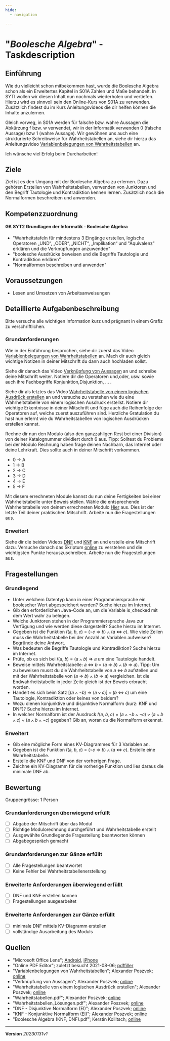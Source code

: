 ```yaml
---
hide:
  - navigation

---
```


# "*Boolesche Algebra*" - Taskdescription

## Einführung
Wie du vielleicht schon mitbekommen hast, wurde die Boolesche Algebra schon als ein Erweitertes Kapitel in S01A Zahlen und Maße behandelt. In SYTI wollen wir diesen Inhalt nun nochmals wiederholen und vertiefen. Hierzu wird es sinnvoll sein den Online-Kurs von S01A zu verwenden. Zusätzlich findest du im Kurs Anleitungsvideos die dir helfen können die Inhalte anzulernen.

Gleich vorweg, in S01A werden für falsche bzw. wahre Aussagen die Abkürzung f bzw. w verwendet, wir in der Informatik verwenden 0 (falsche Aussage) bzw 1 (wahre Aussage). Wir gewöhnen uns auch eine strukturierte Schreibweise für Wahrheitstabellen an, siehe dir hierzu das Anleitungsvideo [Variablenbelegungen von Wahrheitstabellen](https://elearning.tgm.ac.at/pluginfile.php/67773/mod_page/content/2/Variablenbelegung%20Wahrheitstabelle.mp4) an. 

Ich wünsche viel Erfolg beim Durcharbeiten!

## Ziele
Ziel ist es den Umgang mit der Boolesche Algebra zu erlernen. Dazu gehören Erstellen von Wahrheitstabellen, verwenden von Junktoren und den Begriff Tautologie und Kontradiktion kennen lernen. Zusätzlich noch die Normalformen beschreiben und anwenden.

## Kompetenzzuordnung

#### GK SYT2 Grundlagen der Informatik - Boolesche Algebra

* "Wahrheitstafeln für mindestens 3 Eingänge erstellen, logische Operatoren „UND“, „ODER“, „NICHT“, „Implikation“ und "Äquivalenz" erklären und die Verknüpfungen anzuwenden"
* "boolesche Ausdrücke beweisen und die Begriffe Tautologie und Kontradiktion erklären"
* "Normalformen beschreiben und anwenden"


## Voraussetzungen

* Lesen und Umsetzen von Arbeitsanweisungen

## Detaillierte Aufgabenbeschreibung
Bitte versuche alle wichtigen Information kurz und prägnant in einem Grafiz zu verschriftlichen.

### Grundanforderungen

Wie in der Einführung besprochen, siehe dir zuerst das Video [Variablenbelegungen von Wahrheitstabellen](https://elearning.tgm.ac.at/pluginfile.php/67773/mod_page/content/2/Variablenbelegung%20Wahrheitstabelle.mp4) an. Mach dir auch gleich wichtige Notizen in deiner Mitschrift du dann auch hochladen sollst.

Siehe dir danach das Video [Verknüpfung von Aussagen](https://elearning.tgm.ac.at/pluginfile.php/67773/mod_page/content/2/Verkn%C3%BCpfung%20von%20Aussagen.mp4) an und schreibe deine Mitschrift weiter. Notiere dir die Operatoren und,oder, usw. sowie auch ihre Fachbegriffe Konjunktion,Disjunktion, ... .

Siehe dir als letztes das Video [Wahrheitstabelle von einem logischen Ausdrück erstellen](https://elearning.tgm.ac.at/pluginfile.php/67773/mod_page/content/2/Wahrheitstabelle%20erstellen.mp4) an und versuche zu verstehen wie du eine Wahrheitstabelle von einem logischen Ausdruck erstellst. Notiere dir wichtige Erkentnisse in deiner Mitschrift und füge auch die Reihenfolge der Operatoren auf, welche zuerst auszuführen sind. Herzliche Gratulation du hast nun erlernt wie du Wahrheitstabellen von logischen Ausdrücken erstellen kannst. 

Rechne dir nun den Modulo (also den ganzzahligen Rest bei einer Division) von deiner Katalognummer dividiert durch 6 aus. 
Tipp: Solltest du Probleme bei der Modulo Rechnung haben frage deinen Nachbarn, das Internet oder deine Lehrkraft. Dies sollte auch in deiner Mitschrift vorkommen.  

* 0 -> A  
* 1 -> B  
* 2 -> C  
* 3 -> D  
* 4 -> E  
* 5 -> F  

Mit diesem errechneten Module kannst du nun deine Fertigkeiten bei einer Wahrheitstabelle unter Beweis stellen. Wähle die entsprechende Wahrheitstabelle von deinem errechneten Modulo [Hier](https://github.com/TGM-HIT/syt-exercises/blob/main/docs/grundlagenDerInformatik_/sem02_BoolescheAlgebra/Wahrheitstabellen.pdf) aus. Dies ist der letzte Teil deiner praktischen Mitschrift. Arbeite nun die Fragestellungen aus.

### Erweitert

Siehe dir die beiden Videos [DNF](https://elearning.tgm.ac.at/pluginfile.php/67773/mod_page/content/3/DNF.mp4) und [KNF](https://elearning.tgm.ac.at/pluginfile.php/67773/mod_page/content/3/KNF.mp4) an und erstelle eine Mitschrift dazu. Versuche danach das Skriptum [online](https://github.com/TGM-HIT/syt-exercises/blob/main/docs/grundlagenDerInformatik_/sem02_BoolescheAlgebra/BoolscheAlgebra(KNF,DNF).pdf) zu verstehen und die wichtigsten Punkte herauszuschreiben. Arbeite nun die Fragestellungen aus.


## Fragestellungen

### Grundlegend

* Unter welchem Datentyp kann in einer Programmiersprache ein boolescher Wert abgespeichert werden? Suche hierzu im Internet.
* Gib den erforderlichen Java-Code an, um die Variable is_checked mit dem Wert wahr zu belegen. 
* Welche Junktoren stehen in der Programmiersprache Java zur Verfügung und wie werden diese dargestellt? Suche hierzu im Internet.
* Gegeben ist die Funktion 𝑓(𝑎, 𝑏, 𝑐) = (¬𝑐 ⇒ 𝑏) ∧ (𝑎 ⇔ 𝑐). Wie viele Zeilen muss die Wahrheitstabelle bei der Anzahl an Variablen aufweisen? Begründe deine Antwort.
* Was bedeuten die Begriffe Tautologie und Kontradiktion? Suche hierzu im Internet.
* Prüfe, ob es sich bei 𝑓(𝑎, 𝑏) = (𝑎 ∧ 𝑏) ⇒ 𝑎 um eine Tautologie handelt.
* Beweise mittels Wahrheitstabelle: 𝑎 ⇔ 𝑏 = (𝑎 ⇒ 𝑏) ∧ (𝑏 ⇒ 𝑎). Tipp: Um zu beweisen musst du die Wahrheitstabelle von 𝑎 ⇔ 𝑏 aufstellen und mit der Wahrheitstabelle von (𝑎 ⇒ 𝑏) ∧ (𝑏 ⇒ 𝑎) vergleichen. Ist die Endwahrheitstabelle in jeder Zeile gleich ist der Beweis erbracht worden.
* Handelt es sich beim Satz [(𝑎 ∧ ¬𝑏) ⇒ (𝑎 ∨ 𝑐)] ∨ (𝑏 ⇔ 𝑐) um eine Tautologie, Kontradiktion oder keines von beidem?
* Wozu dienen konjunktive und disjunktive Normalform (kurz: KNF und DNF)? Suche hierzu im Internet.
* In welcher Normalform ist der Ausdruck 𝑓(𝑎, 𝑏, 𝑐) = (𝑎 ∧ ¬𝑏 ∧ ¬𝑐) ∨ (𝑎 ∧ 𝑏 ∧ 𝑐) ∨ (𝑎 ∧ 𝑏 ∧ ¬𝑐) gegeben? Gib an, woran du die Normalform erkennst.

### Erweitert

* Gib eine mögliche Form eines KV-Diagrammes für 3 Variablen an.
* Gegeben ist die Funktion 𝑓(𝑎, 𝑏, 𝑐) = (¬𝑐 ⇒ 𝑏) ∧ (𝑎 ⇔ 𝑐). Erstelle eine Wahrheitstabelle.
* Erstelle die KNF und DNF von der vorherigen Frage.
* Zeichne ein KV-Diagramm für die vorherige Funktion und lies daraus die minimale DNF ab.

## Bewertung
Gruppengrösse: 1 Person
### Grundanforderungen **überwiegend erfüllt**
- [ ] Abgabe der Mitschrift über das Modul
- [ ] Richtige Modulorechnung durchgeführt und Wahrheitstabelle erstellt
- [ ] Ausgewählte Grundlegende Fragestellung beantworten können
- [ ] Abgabegespräch gemacht
### Grundanforderungen **zur Gänze erfüllt**
- [ ] Alle Fragestellungen beantwortet
- [ ] Keine Fehler bei Wahrheitstabellenerstellung
### Erweiterte Anforderungen überwiegend erfüllt
- [ ] DNF und KNF erstellen können
- [ ] Fragestellungen ausgearbeitet
### Erweiterte Anforderungen zur Gänze erfüllt
- [ ] minimale DNF mittels KV-Diagramm erstellen
- [ ] vollständige Ausarbeitung des Moduls

## Quellen
* "Microsoft Office Lens";  [Android](https://play.google.com/store/apps/details?id=com.microsoft.office.officelens&hl=de_AT&gl=US), [iPhone](https://apps.apple.com/at/app/microsoft-office-lens-pdf-scan/id975925059)
* "Online PDF Editor"; zuletzt besucht 2021-08-06; [pdffiller](https://www.pdffiller.com/de/)
* "Variablenbelegungen von Wahrheitstabellen"; Alexander Poszvek; [online](https://elearning.tgm.ac.at/pluginfile.php/67773/mod_page/content/2/Variablenbelegung%20Wahrheitstabelle.mp4)
* "Verknüpfung von Aussagen"; Alexander Poszvek; [online](https://elearning.tgm.ac.at/pluginfile.php/67773/mod_page/content/2/Verkn%C3%BCpfung%20von%20Aussagen.mp4)
* "Wahrheitstabelle von einem logischen Ausdrück erstellen"; Alexander Poszvek; [online](https://elearning.tgm.ac.at/pluginfile.php/67773/mod_page/content/2/Wahrheitstabelle%20erstellen.mp4)
* "Wahrheitstabellen.pdf"; Alexander Poszvek; [online](https://github.com/TGM-HIT/syt-exercises/blob/main/docs/grundlagenDerInformatik_/sem02_BoolescheAlgebra/Wahrheitstabellen.pdf)
* "Wahrheitstabellen_Lösungen.pdf"; Alexander Poszvek; [online](https://github.com/TGM-HIT/syt-exercises/blob/main/docs/grundlagenDerInformatik_/sem02_BoolscheAlgebra/Wahrheitstabellen_Lösung.pdf)
* "DNF - Disjunktive Normalform (EI)"; Alexander Poszvek; [online](https://elearning.tgm.ac.at/pluginfile.php/67773/mod_page/content/3/DNF.mp4)
* "KNF - Konjunktive Normalform (EI)"; Alexander Poszvek; [online](https://elearning.tgm.ac.at/pluginfile.php/67773/mod_page/content/3/KNF.mp4)
* "Boolesche Algebra (KNF, DNF).pdf"; Kerstin Kollitsch; [online](https://github.com/TGM-HIT/syt-exercises/blob/main/docs/grundlagenDerInformatik_/sem02_BoolescheAlgebra/BoolscheAlgebra(KNF,DNF).pdf)

---
**Version** *20230131v1*
